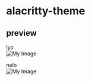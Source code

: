 # alacritty-theme

## preview

lyo \
![My Image](https://github.com/diws1/alacritty-themes/blob/main/screenshots/lyo.png)

nelo \
![My Image](https://github.com/diws1/alacritty-themes/blob/main/screenshots/nelo.png)
